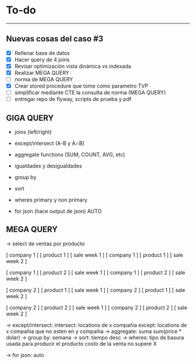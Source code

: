 # To-do
---
## Nuevas cosas del caso #3
- [X] Rellenar base de datos
- [X] Hacer query de 4 joins
- [X] Revisar optimización vista dinámica vs indexada
- [X] Realizar MEGA QUERY
- [ ] norma de MEGA QUERY
- [X] Crear stored procedure que tome como parametro TVP
- [ ] simplificar mediante CTE la consulta de norma (MEGA QUERY)
- [ ] entregar repo de flyway, scripts de prueba y pdf
## GIGA QUERY
- joins (left/right)
- except/intersect (A-B y A∩B)

- aggregate functions (SUM, COUNT, AVG, etc)
- igualdades y desigualdades

- group by
- sort
- wheres primary y non primary
- for json (hace output de json) AUTO


## MEGA QUERY
-> select de ventas por producto

[ company 1 ] [ product 1 ] [ sale week 1 ]
[ company 1 ] [ product 1 ] [ sale week 2 ]

[ company 1 ] [ product 2 ] [ sale week 1 ]
[ company 1 ] [ product 2 ] [ sale week 2 ]

[ company 2 ] [ product 1 ] [ sale week 1 ]
[ company 2 ] [ product 1 ] [ sale week 2 ]

[ company 2 ] [ product 2 ] [ sale week 1 ]
[ company 2 ] [ product 2 ] [ sale week 2 ]

-> except/intersect:
    intersect: locations de x compañia
    except: locations de x compañia que no esten en y compañia
-> aggregate: suma sum(price * dolar)
-> group by: semana
-> sort: tiempo desc
-> wheres:
    tipo de basura usada para producir el producto
    costo de la venta no supere X

-> for json: auto
